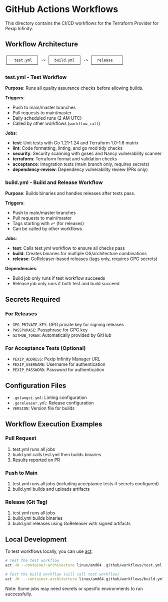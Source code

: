 # GitHub Actions Workflows

This directory contains the CI/CD workflows for the Terraform Provider for Pexip Infinity.

## Workflow Architecture

```
┌─────────────┐    ┌─────────────┐    ┌─────────────┐
│   test.yml  │ -> │  build.yml  │ -> │  release    │
└─────────────┘    └─────────────┘    └─────────────┘
```

### test.yml - Test Workflow

**Purpose**: Runs all quality assurance checks before allowing builds.

**Triggers**:
- Push to main/master branches
- Pull requests to main/master
- Daily scheduled runs (2 AM UTC)
- Called by other workflows (`workflow_call`)

**Jobs**:
- **test**: Unit tests with Go 1.21-1.24 and Terraform 1.0-1.6 matrix
- **lint**: Code formatting, linting, and go mod tidy checks
- **security**: Security scanning with gosec and Nancy vulnerability scanner
- **terraform**: Terraform format and validation checks
- **acceptance**: Integration tests (main branch only, requires secrets)
- **dependency-review**: Dependency vulnerability review (PRs only)

### build.yml - Build and Release Workflow

**Purpose**: Builds binaries and handles releases after tests pass.

**Triggers**:
- Push to main/master branches
- Pull requests to main/master
- Tags starting with `v*` (for releases)
- Can be called by other workflows

**Jobs**:
- **test**: Calls test.yml workflow to ensure all checks pass
- **build**: Creates binaries for multiple OS/architecture combinations
- **release**: GoReleaser-based releases (tags only, requires GPG secrets)

**Dependencies**:
- Build job only runs if test workflow succeeds
- Release job only runs if both test and build succeed

## Secrets Required

### For Releases
- `GPG_PRIVATE_KEY`: GPG private key for signing releases
- `PASSPHRASE`: Passphrase for GPG key
- `GITHUB_TOKEN`: Automatically provided by GitHub

### For Acceptance Tests (Optional)
- `PEXIP_ADDRESS`: Pexip Infinity Manager URL
- `PEXIP_USERNAME`: Username for authentication
- `PEXIP_PASSWORD`: Password for authentication

## Configuration Files

- `.golangci.yml`: Linting configuration
- `.goreleaser.yml`: Release configuration
- `VERSION`: Version file for builds

## Workflow Execution Examples

### Pull Request
1. test.yml runs all jobs
2. build.yml calls test.yml then builds binaries
3. Results reported on PR

### Push to Main
1. test.yml runs all jobs (including acceptance tests if secrets configured)
2. build.yml builds and uploads artifacts

### Release (Git Tag)
1. test.yml runs all jobs
2. build.yml builds binaries
3. build.yml releases using GoReleaser with signed artifacts

## Local Development

To test workflows locally, you can use [act](https://github.com/nektos/act):

```bash
# Test the test workflow
act -W --container-architecture linux/amd64 .github/workflows/test.yml

# Test the build workflow (will call test workflow)
act -W  --container-architecture linux/amd64.github/workflows/build.yml
```

Note: Some jobs may need secrets or specific environments to run successfully.